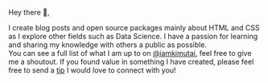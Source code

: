 Hey there 👋,

I create blog posts and open source packages mainly about HTML and CSS as I explore other fields such as Data Science.
I have a passion for learning and sharing my knowledge with others a public as possible.  
You can see a full list of what I am up to on [@iamkimutai](https://twitter.com/iamkimutai), feel free to give me a shoutout. 
If you found value in something I have created, please feel free to send a [tip](https://www.buymeacoffee.com/danielkimutaii)
I would love to connect with you!
